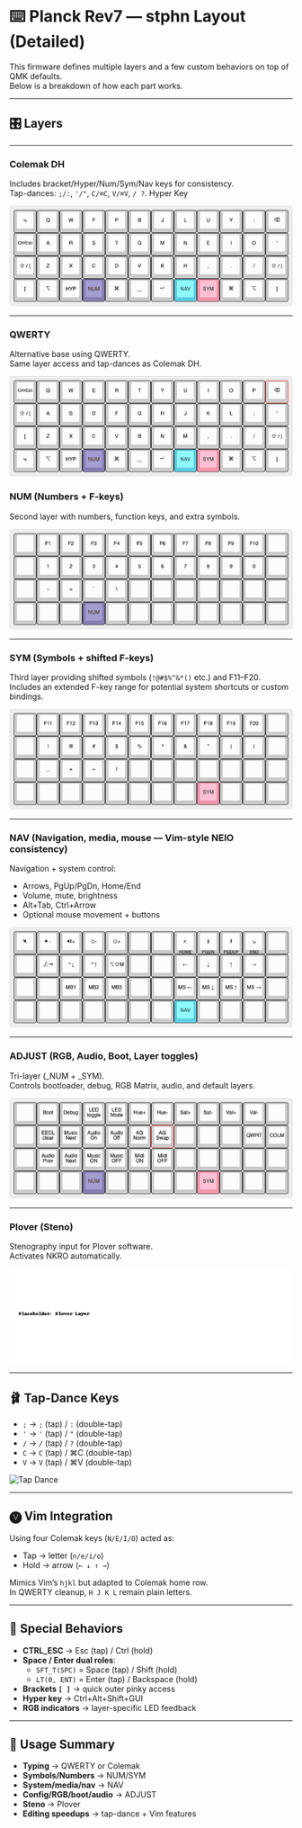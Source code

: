 # ⌨️ Planck Rev7 — stphn Layout (Detailed)

This firmware defines multiple layers and a few custom behaviors on top of QMK defaults.  
Below is a breakdown of how each part works.

---

## 🎛 Layers
---

### Colemak DH  
Includes bracket/Hyper/Num/Sym/Nav keys for consistency.  
Tap-dances: `;/:`, `'/"`, `C/⌘C`, `V/⌘V`, `/ ?`.
Hyper Key

![Colemak Layer](images/colemak-layer.png)

---

### QWERTY
Alternative base using QWERTY.  
Same layer access and tap-dances as Colemak DH.  

![QWERTY Layer](images/qwerty-layer.png)


### NUM (Numbers + F-keys)
Second layer with numbers, function keys, and extra symbols.

![Number Layer](images/num-layer.png)

---

### SYM (Symbols + shifted F-keys)  
Third layer providing shifted symbols (`!@#$%^&*()` etc.) and F11–F20.  
Includes an extended F-key range for potential system shortcuts or custom bindings.

![Symbols Layer](images/sym-layer.png)

---

### NAV (Navigation, media, mouse — Vim-style NEIO consistency)
Navigation + system control:  
- Arrows, PgUp/PgDn, Home/End  
- Volume, mute, brightness  
- Alt+Tab, Ctrl+Arrow  
- Optional mouse movement + buttons

![Nav Layer](images/nav-layer.png)

---

### ADJUST (RGB, Audio, Boot, Layer toggles)
Tri-layer (_NUM + _SYM).  
Controls bootloader, debug, RGB Matrix, audio, and default layers.

![Adjust Layer](images/adjust-layer.png)

---

### Plover (Steno)
Stenography input for Plover software.  
Activates NKRO automatically.

![Plover Layer](images/plover-layer.png)

---

## 🩰 Tap-Dance Keys

- `;` → `;` (tap) / `:` (double-tap)  
- `'` → `'` (tap) / `"` (double-tap)  
- `/` → `/` (tap) / `?` (double-tap)  
- `C` → `C` (tap) / ⌘C (double-tap)  
- `V` → `V` (tap) / ⌘V (double-tap)  

![Tap Dance](images/tap-dance.png)

---

## 🅥 Vim Integration

Using four Colemak keys (`N/E/I/O`) acted as:  
- Tap → letter (`n/e/i/o`)  
- Hold → arrow (`← ↓ ↑ →`)  

Mimics Vim’s `hjkl` but adapted to Colemak home row.  
In QWERTY cleanup, `H J K L` remain plain letters.

---

## 🔑 Special Behaviors

- **CTRL_ESC** → Esc (tap) / Ctrl (hold)  
- **Space / Enter dual roles**:  
  - `SFT_T(SPC)` = Space (tap) / Shift (hold)  
  - `LT(0, ENT)` = Enter (tap) / Backspace (hold)  
- **Brackets `[ ]`** → quick outer pinky access  
- **Hyper key** → Ctrl+Alt+Shift+GUI  
- **RGB indicators** → layer-specific LED feedback

---

## 📖 Usage Summary

- **Typing** → QWERTY or Colemak  
- **Symbols/Numbers** → NUM/SYM  
- **System/media/nav** → NAV  
- **Config/RGB/boot/audio** → ADJUST  
- **Steno** → Plover  
- **Editing speedups** → tap-dance + Vim features
